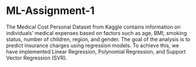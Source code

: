 # ML-Assignment-1
The Medical Cost Personal Dataset from Kaggle contains information on individuals’ medical expenses based on factors such as age, BMI, smoking status, number of children, region, and gender. The goal of the analysis is to predict insurance charges using regression models.
To achieve this, we have implemented Linear Regression, Polynomial Regression, and Support Vector Regression (SVR).
